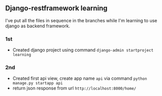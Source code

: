 ## Django-restframework learning

I've put all the files in sequence in the branches while I'm learning to use django as backend framework.

### 1st
- Created django project using command `django-admin startproject learning`

### 2nd
- Created first api view, create app name `api` via command `python manage.py startapp api`
- return json response from url `http://localhost:8000/home/`